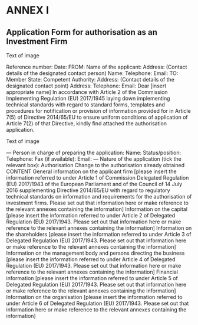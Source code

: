 # ANNEX I

## Application Form for authorisation as an Investment Firm



Text of image

Reference number: Date: FROM: Name of the applicant: Address: (Contact details of the designated contact person) Name: Telephone: Email: TO: Member State: Competent Authority: Address: (Contact details of the designated contact point) Address: Telephone: Email: Dear [insert appropriate name] In accordance with Article 2 of the Commission Implementing Regulation (EU) 2017/1945 laying down implementing technical standards with regard to standard forms, templates and procedures for notification or provision of information provided for in Article 7(5) of Directive 2014/65/EU to ensure uniform conditions of application of Article 7(2) of that Directive, kindly find attached the authorisation application.



Text of image

— Person in charge of preparing the application: Name: Status/position: Telephone: Fax (if available): Email: — Nature of the application (tick the relevant box): Authorisation Change to the authorisation already obtained CONTENT General information on the applicant firm [please insert the information referred to under Article 1 of Commission Delegated Regulation (EU) 2017/1943 of the European Parliament and of the Council of 14 July 2016 supplementing Directive 2014/65/EU with regard to regulatory technical standards on information and requirements for the authorisation of investment firms. Please set out that information here or make reference to the relevant annexes containing the information] Information on the capital [please insert the information referred to under Article 2 of Delegated Regulation (EU) 2017/1943. Please set out that information here or make reference to the relevant annexes containing the information] Information on the shareholders [please insert the information referred to under Article 3 of Delegated Regulation (EU) 2017/1943. Please set out that information here or make reference to the relevant annexes containing the information] Information on the management body and persons directing the business [please insert the information referred to under Article 4 of Delegated Regulation (EU) 2017/1943. Please set out that information here or make reference to the relevant annexes containing the information] Financial information [please insert the information referred to under Article 5 of Delegated Regulation (EU) 2017/1943. Please set out that information here or make reference to the relevant annexes containing the information] Information on the organisation [please insert the information referred to under Article 6 of Delegated Regulation (EU) 2017/1943. Please set out that information here or make reference to the relevant annexes containing the information]

